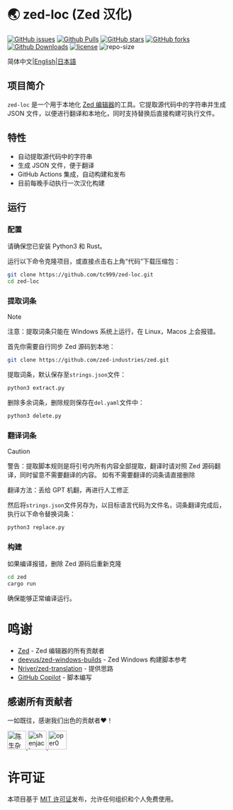 <!---![zed](https://avatars.githubusercontent.com/u/79345384?s=200&v=4)--->
# 🌏 zed-loc (Zed 汉化)

 [![GitHub issues][issues-image]][issues-url]
 [![Github Pulls][pulls-image]][pulls-url]
 [![GitHub stars][stars-image]][stars-url]
 [![GitHub forks][forks-image]][forks-url]
 [![Github Downloads][download-image]][download-url]
 [![license][license-image]][license-url]
 ![repo-size][repo-size-image]

简体中文|[English](README.en.md)|[日本語](README.ja.md)

## 项目简介

`zed-loc` 是一个用于本地化 [Zed 编辑器](https://github.com/zed-industries/zed)的工具。它提取源代码中的字符串并生成 JSON 文件，以便进行翻译和本地化，同时支持替换后直接构建可执行文件。

## 特性

- 自动提取源代码中的字符串
- 生成 JSON 文件，便于翻译
- GitHub Actions 集成，自动构建和发布
- 目前每晚手动执行一次汉化构建

## 运行
### 配置
请确保您已安装 Python3 和 Rust。

运行以下命令克隆项目，或直接点击右上角“代码”下载压缩包：

```bash
git clone https://github.com/tc999/zed-loc.git
cd zed-loc
```
### 提取词条

> [!note]
>
> 注意：提取词条只能在 Windows 系统上运行，在 Linux，Macos 上会报错。

首先你需要自行同步 Zed 源码到本地：

```bash
git clone https://github.com/zed-industries/zed.git
```

提取词条，默认保存至`strings.json`文件：
```bash
python3 extract.py
```
删除多余词条，删除规则保存在`del.yaml`文件中：
```bash
python3 delete.py
```

### 翻译词条
> [!caution]
>
> 警告：提取脚本规则是将引号内所有内容全部提取，翻译时请对照 Zed 源码翻译，同时留意不需要翻译的内容。
> 如有不需要翻译的词条请直接删除

翻译方法：丢给 GPT 机翻，再进行人工修正

然后将`strings.json`文件另存为，以目标语言代码为文件名，词条翻译完成后，执行以下命令替换词条：
```bash
python3 replace.py
```

### 构建
如果编译报错，删除 Zed 源码后重新克隆

```bash
cd zed
cargo run
```

确保能够正常编译运行。

# 鸣谢

- [Zed](https://github.com/zed-industries/zed) - Zed 编辑器的所有贡献者
- [deevus/zed-windows-builds](https://github.com/deevus/zed-windows-builds) - Zed Windows 构建脚本参考
- [Nriver/zed-translation](https://github.com/Nriver/zed-translation) - 提供思路
- [GitHub Copilot](https://github.com/copilot) - 脚本编写

## 感谢所有贡献者

一如既往，感谢我们出色的贡献者❤️！

<a href="https://github.com/TC999" title="陈生杂物房">
  <img src="https://avatars.githubusercontent.com/u/88823709?v=4" width="42;" alt="陈生杂物房"/>
</a>
<a href="https://github.com/shenjackyuanjie" title="shenjack">
  <img src="https://avatars.githubusercontent.com/u/54507071?v=4" width="42;" alt="shenjack"/>
</a>
<a href="https://github.com/oper0" title="oper0">
  <img src="https://avatars.githubusercontent.com/u/204131036?v=4" width="42;" alt="oper0"/>
</a>

# 许可证

本项目基于 [MIT 许可证](LICENSE)发布，允许任何组织和个人免费使用。

[issues-url]: https://github.com/TC999/zed-loc/issues "议题"
[issues-image]: https://img.shields.io/github/issues/TC999/zed-loc?style=flat-square&logo=github&label=议题

[pulls-url]: https://github.com/TC999/zed-loc/pulls "拉取请求"
[pulls-image]: https://img.shields.io/github/issues-pr-raw/TC999/zed-loc?style=flat&logo=github&%3Fcolor%3Dgreen&label=%E6%8B%89%E5%8F%96%E8%AF%B7%E6%B1%82

[stars-url]: https://github.com/TC999/zed-loc/stargazers "星标"
[stars-image]: https://img.shields.io/github/stars/TC999/zed-loc?style=flat-square&logo=github&label=星标

[forks-url]: https://github.com/TC999/zed-loc/fork "复刻"
[forks-image]: https://img.shields.io/github/forks/TC999/zed-loc?style=flat-square&logo=github&label=复刻

[discussions-url]: https://github.com/TC999/zed-loc/discussions "讨论"

[hits-url]: https://hits.dwyl.com/ "访问量"
[hits-image]: https://custom-icon-badges.demolab.com/endpoint?url=https%3A%2F%2Fhits.dwyl.com%2FTC999%2Fzed-loc.json%3Fcolor%3Dgreen&label=%E8%AE%BF%E9%97%AE%E9%87%8F&logo=graph

[repo-url]: https://github.com/TC999/zed-loc "仓库地址"

[repo-size-image]:https://img.shields.io/github/repo-size/TC999/zed-loc?style=flat-square&label=%E4%BB%93%E5%BA%93%E5%A4%A7%E5%B0%8F


[download-url]: https://github.com/TC999/zed-loc/releases/latest "下载"
[download-image]: https://img.shields.io/github/downloads/TC999/zed-loc/total?style=flat-square&logo=github&label=%E6%80%BB%E4%B8%8B%E8%BD%BD%E6%95%B0 "总下载数"

[license-url]: https://github.com/TC999/zed-loc/blob/master/LICENSE "许可证"
[license-image]: https://custom-icon-badges.demolab.com/github/license/TC999/zed-loc?style=flat&logo=law&label=%E8%AE%B8%E5%8F%AF%E8%AF%81
